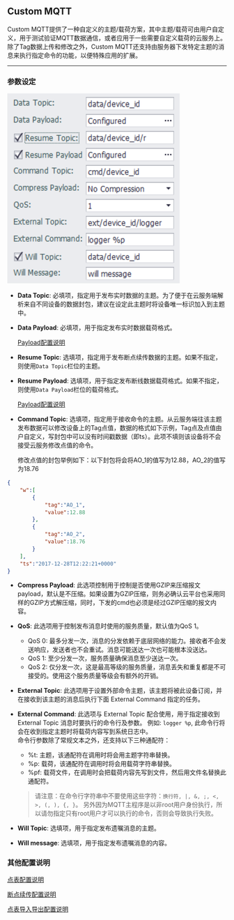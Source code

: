 

## Custom MQTT

Custom MQTT提供了一种自定义的主题/载荷方案，其中主题/载荷可由用户自定义，用于测试验证MQTT数据通信，或者应用于一些需要自定义载荷的云服务上。
除了Tag数据上传和修改之外，Custom MQTT还支持由服务器下发特定主题的消息来执行指定命令的功能，以便特殊应用的扩展。

---

### 参数设定

![](CustomMQTT_1.png)

- **Data Topic**: 必填项，指定用于发布实时数据的主题。为了便于在云服务端解析来自不同设备的数据封包，建议在设定此主题时将设备唯一标识加入到主题中。

- **Data Payload**: 必填项，用于指定发布实时数据载荷格式。
    
    [Payload配置说明](../resume/Libextext.html)

- **Resume Topic**: 选填项，指定用于发布断点续传数据的主题。如果不指定，则使用`Data Topic`栏位的主题。

- **Resume Payload**: 选填项，用于指定发布断线数据载荷格式。如果不指定，则使用`Data Payload`栏位的载荷格式。

    [Payload配置说明](../resume/Libextext.html)

- **Command Topic**: 选填项，指定用于接收命令的主题。从云服务端往该主题发布数据可以修改设备上的Tag点值，数据的格式如下示例，Tag点及点值由户自定义，写封包中可以没有时间戳数据（即ts）。此项不填则该设备将不会接受云服务修改点值的命令。

	修改点值的封包举例如下：以下封包将会将AO\_1的值写为12.88，AO\_2的值写为18.76

```json
{
    "w":[
        {
            "tag":"AO_1",
            "value":12.88
        },
        {
            "tag":"AO_2",
            "value":18.76
        }
    ],
    "ts":"2017-12-28T12:22:21+0000"
}
```
   
- **Compress Payload**: 此选项控制用于控制是否使用GZIP来压缩报文payload，默认是不压缩。如果设置为GZIP压缩，则务必确认云平台也采用同样的GZIP方式解压缩，同时，下发的cmd也必须是经过GZIP压缩的报文内容。

- **QoS**: 此选项用于控制发布消息时使用的服务质量，默认值为QoS 1。

   * QoS 0: 最多分发一次，消息的分发依赖于底层网络的能力。接收者不会发送响应，发送者也不会重试。消息可能送达一次也可能根本没送达。
   * QoS 1: 至少分发一次，服务质量确保消息至少送达一次。
   * QoS 2: 仅分发一次，这是最高等级的服务质量，消息丢失和重复都是不可接受的。使用这个服务质量等级会有额外的开销。

- **External Topic**: 此选项用于设置外部命令主题，该主题将被此设备订阅，并在接收到该主题的消息后执行下面 External Command 指定的任务。

- **External Command**: 此选项与 External Topic 配合使用，用于指定接收到 External Topic 消息时要执行的命令行及参数。
例如: `logger %p`, 此命令行将会在收到指定主题时将载荷内容写到系统日志中。<br>
命令行参数除了常规文本之外，还支持以下三种通配符：

	* %t: 主题，该通配符在调用时将会用主题字符串替换。
	* %p: 载荷，该通配符在调用时将会用载荷字符串替换。
	* %pf: 载荷文件，在调用时会把载荷内容先写到文件，然后用文件名替换此通配符。

	> 请注意：在命令行字符串中不要使用这些字符：`换行符, |, &, ;, <, >, (, ), {, }`。
	另外因为MQTT主程序是以非root用户身份执行，所以请勿指定只有root用户才可以执行的命令，否则会导致执行失败。

- **Will Topic**: 选填项，用于指定发布遗嘱消息的主题。

- **Will message**: 选填项，用于指定发布遗嘱消息的内容。

### 其他配置说明

[点表配置说明](./others/TagList_Setting.html)   

[断点续传配置说明](./others/resume.html)

[点表导入导出配置说明](./others/excel.html)